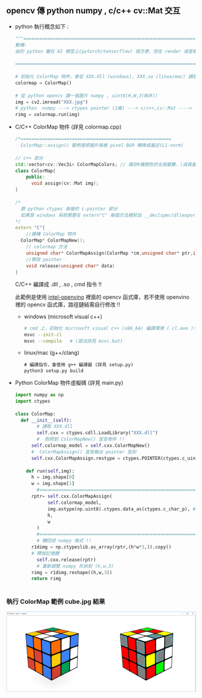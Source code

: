 ## opencv 傳 python numpy , c/c++ cv::Mat 交互 

- python 執行概念如下 :

  ```python
  """========================================================================
  動機: 
  由於 python 雖在 AI 模型上(pytorch/tensorflow) 很方便，但在 render 或是客製化影像預處理函式(改圖片的每個 pixel) 效能極慢 (for-loop) , 但 C/C++ 方面即快，固可使用 python ctypes 串接 (python call C/C++) 整合專案 !! 
  
  ==========================================================================="""
  
  # 初始化 ColorMap 物件，會從 XXX.dll (windows), XXX.so (linux/mac) 讀取C/C++編譯好的函式庫
  colormap = ColorMap()
  
  # 從 python opencv 讀一張圖片 numpy , uint8(H,W,3(BGR))
  img = cv2.imread("XXX.jpg")
  # python  numpy ---> ctypes pointer (1維) ---> c/c++,cv::Mat ---->  ctypes pointer (1維) ---> python numpy 
  rimg = colormap.run(img)
  
  
  ```



- C/C++ ColorMap 物件  (詳見 colormap.cpp)

  ```c++
  /*========================================================
  	ColorMap::assign() 範例是把圖片每格 pixel BGR 轉換成最近(L1-norm)		的 9 種顏色 ({0,255} x {0,255} x {0,255}) , (128,128,128)*/
  
  // c++ 部分
  std::vector<cv::Vec3i> ColorMapColors; // 儲存9種顏色的全局變數，(成員變數會有 bug!!)
  class ColorMap{
      public:
      	void assign(cv::Mat img);
  }
  
  /* 
  	跟 python ctypes 串接的 c-pointer 部分
  	如果是 windows 系統需要在 extern"C" 每個方法裡前加 __declspec(dllexport)
  */
  extern "C"{
      //建構 ColorMap 物件 
  	ColorMap* ColorMapNew();  
      // colormap 方法 
      unsigned char* ColorMapAssign(ColorMap *cm,unsigned char* ptr,int H,int W);
      //釋放 pointer 
      void release(unsigned char* data) 
  }
  
  ```

  C/C++ 編譯成 .dll , .so  ,  cmd 指令 !!

  此範例是使用 [intel-openvino](https://software.intel.com/en-us/openvino-toolkit) 裡面的 opencv 函式庫，若不使用 openvino 裡的 opencv 函式庫，路徑鏈結需自行修改 !!


  - windows (microsoft visual c++)  

    ```bash
    # cmd 上，初始化 microsoft visual c++ (x86_64) 編譯環境 ( cl.exe ): "C:\Program Files (x86)\Microsoft Visual Studio 14.0\VC\bin\x86_amd64\vcvarsx86_amd64.bat"
    msvc --init-cl
    msvc --compile   # (語法詳見 msvc.bat)
    ```

  - linux/mac (g++/clang) 

    ```shell
    # 編譯指令，會使用 g++ 編譯器 (詳見 setup.py)
    python3 setup.py build
    ```



- Python ColorMap 物件虛擬碼  (詳見 main.py)

  ```python
  import numpy as np
  import ctypes 
  
  class ColorMap:
  	def __init__(self):
          # 讀取 XXX.dll
          self.cxx = ctypes.cdll.LoadLibrary("XXX.dll")
          #  對照到 ColorMapNew() 宣告物件 !!
  		self.colormap_model = self.cxx.ColorMapNew()
  		#  ColorMapAssign() 宣告輸出 pointer 型別
  		self.cxx.ColorMapAssign.restype = ctypes.POINTER(ctypes.c_uint8)
     	
      def run(self,img):
  		h = img.shape[0]
  		w = img.shape[1]
          #====================================================================
  		rptr= self.cxx.ColorMapAssign(
              self.colormap_model,
              img.astype(np.uint8).ctypes.data_as(ctypes.c_char_p), # 轉換成 pointer
              h,
              w
          )
          #=====================================================================
          # 轉回成 numpy 格式 !!
  		r1dimg = np.ctypeslib.as_array(rptr,(h*w*3,)).copy()
  		# 釋放記憶體
          self.cxx.release(rptr)
          # 重新調整 numpy 形狀到 (h,w,3)
  		rimg = r1dimg.reshape((h,w,3))
  		return rimg
  		
  ```

### 執行 ColorMap 範例 cube.jpg 結果

![](./result.png)





